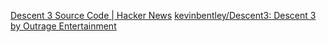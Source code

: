 
[Descent 3 Source Code | Hacker News](https://news.ycombinator.com/item?id=40048177)
[kevinbentley/Descent3: Descent 3 by Outrage Entertainment](https://github.com/kevinbentley/Descent3)
